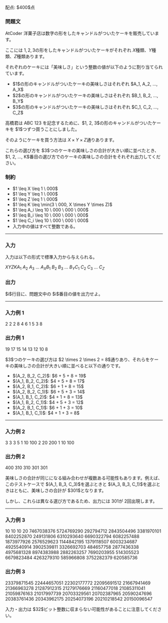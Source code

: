 
<div>

<span>

<span>

<p>
﻿配点: $400$点
</p>

<div>

<section>

### **問題文**

<p>
AtCoder 洋菓子店は数字の形をしたキャンドルがついたケーキを販売しています。

ここには $1, 2, 3$の形をしたキャンドルがついたケーキがそれぞれ $X$種類、$Y$種類、$Z$種類あります。

それぞれのケーキには「美味しさ」という整数の値が以下のように割り当てられています。  
</p>

<ul>

<li>
$1$の形のキャンドルがついたケーキの美味しさはそれぞれ $A_1, A_2, ..., A_X$
</li>

<li>
$2$の形のキャンドルがついたケーキの美味しさはそれぞれ $B_1, B_2, ..., B_Y$
</li>

<li>
$3$の形のキャンドルがついたケーキの美味しさはそれぞれ $C_1, C_2, ..., C_Z$
</li>

</ul>

<p>
高橋君は ABC 123 を記念するために、$1, 2, 3$の形のキャンドルがついたケーキを $1$つずつ買うことにしました。

そのようにケーキを買う方法は $X \times Y \times Z$通りあります。  
</p>

<p>
これらの選び方を $3$つのケーキの美味しさの合計が大きい順に並べたとき、$1, 2, ..., K$番目の選び方でのケーキの美味しさの合計をそれぞれ出力してください。  
</p>

</section>

</div>

<div>

<section>

### **制約**

<ul>

<li>
$1 \leq X \leq 1 \ 000$
</li>

<li>
$1 \leq Y \leq 1 \ 000$
</li>

<li>
$1 \leq Z \leq 1 \ 000$
</li>

<li>
$1 \leq K \leq \min(3 \ 000, X \times Y \times Z)$
</li>

<li>
$1 \leq A_i \leq 10 \ 000 \ 000 \ 000$
</li>

<li>
$1 \leq B_i \leq 10 \ 000 \ 000 \ 000$
</li>

<li>
$1 \leq C_i \leq 10 \ 000 \ 000 \ 000$
</li>

<li>
入力中の値はすべて整数である。
</li>

</ul>

</section>

</div>

---

<div>

<div>

<section>

### **入力**

<p>
入力は以下の形式で標準入力から与えられる。  
</p>

<div>

$X$$Y$$Z$$K$$A_1 \ A_2 \ A_3 \ ... \ A_X$$B_1 \ B_2 \ B_3 \ ... \ B_Y$$C_1 \ C_2 \ C_3 \ ... \ C_Z$
</div>

</section>

</div>

<div>

<section>

### **出力**

<p>
$i$行目に、問題文中の $i$番目の値を出力せよ。  
</p>

</section>

</div>

</div>

---

<div>

<section>

### **入力例 1**

<div>

2 2 2 8
4 6
1 5
3 8

</div>

</section>

</div>

<div>

<section>

### **出力例 1**

<div>

19
17
15
14
13
12
10
8

</div>

<p>
$3$つのケーキの選び方は $2 \times 2 \times 2 = 8$通りあり、それらをケーキの美味しさの合計が大きい順に並べると以下の通りです。
</p>

<ul>

<li>
$(A_2, B_2, C_2)$: $6 + 5 + 8 = 19$
</li>

<li>
$(A_1, B_2, C_2)$: $4 + 5 + 8 = 17$
</li>

<li>
$(A_2, B_1, C_2)$: $6 + 1 + 8 = 15$
</li>

<li>
$(A_2, B_2, C_1)$: $6 + 5 + 3 = 14$
</li>

<li>
$(A_1, B_1, C_2)$: $4 + 1 + 8 = 13$
</li>

<li>
$(A_1, B_2, C_1)$: $4 + 5 + 3 = 12$
</li>

<li>
$(A_2, B_1, C_1)$: $6 + 1 + 3 = 10$
</li>

<li>
$(A_1, B_1, C_1)$: $4 + 1 + 3 = 8$
</li>

</ul>

</section>

</div>

---

<div>

<section>

### **入力例 2**

<div>

3 3 3 5
1 10 100
2 20 200
1 10 100

</div>

</section>

</div>

<div>

<section>

### **出力例 2**

<div>

400
310
310
301
301

</div>

<p>
美味しさの合計が同じになる組み合わせが複数ある可能性もあります。例えば、このテストケースで $(A_1, B_3, C_3)$を選ぶときと $(A_3, B_3, C_1)$を選ぶときはともに、美味しさの合計が $301$となります。

しかし、これらは異なる選び方であるため、出力には $301$が $2$回出現します。
</p>

</section>

</div>

---

<div>

<section>

### **入力例 3**

<div>

10 10 10 20
7467038376 5724769290 292794712 2843504496 3381970101 8402252870 249131806 6310293640 6690322794 6082257488
1873977926 2576529623 1144842195 1379118507 6003234687 4925540914 3902539811 3326692703 484657758 2877436338
4975681328 8974383988 2882263257 7690203955 514305523 6679823484 4263279310 585966808 3752282379 620585736

</div>

</section>

</div>

<div>

<section>

### **出力例 3**

<div>

23379871545
22444657051
22302177772
22095691512
21667941469
21366963278
21287912315
21279176669
21160477018
21085311041
21059876163
21017997739
20703329561
20702387965
20590247696
20383761436
20343962175
20254073196
20210218542
20150096547

</div>

<p>
入力・出力は $32$ビット整数に収まらない可能性があることに注意してください。  
</p>

</section>

</div>

</span>

</span>

</div>
